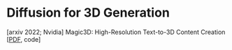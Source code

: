 # Diffusion for 3D Generation

[arxiv 2022; Nvidia] Magic3D: High-Resolution Text-to-3D Content Creation \[[PDF](https://deepimagination.cc/Magic3D/), code\]
